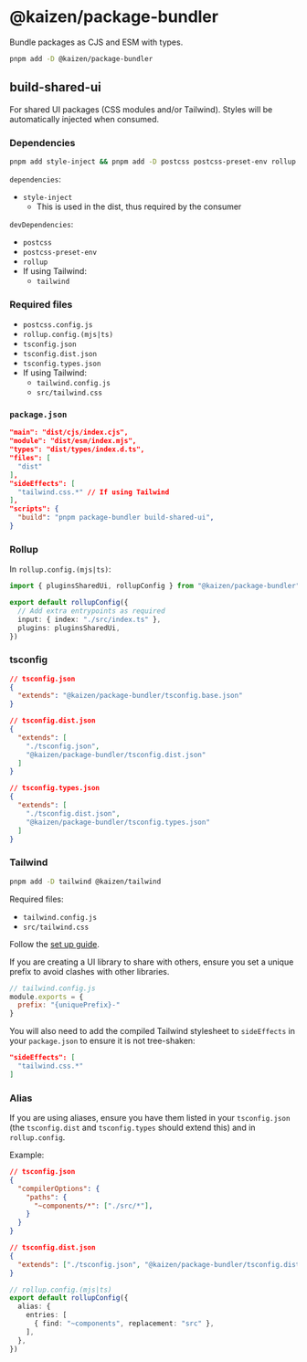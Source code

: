 # @kaizen/package-bundler

Bundle packages as CJS and ESM with types.

```sh
pnpm add -D @kaizen/package-bundler
```

## build-shared-ui

For shared UI packages (CSS modules and/or Tailwind).
Styles will be automatically injected when consumed.

### Dependencies

```sh
pnpm add style-inject && pnpm add -D postcss postcss-preset-env rollup
```

`dependencies`:
- `style-inject`
  - This is used in the dist, thus required by the consumer

`devDependencies`:
- `postcss`
- `postcss-preset-env`
- `rollup`
- If using Tailwind:
  - `tailwind`

### Required files

- `postcss.config.js`
- `rollup.config.(mjs|ts)`
- `tsconfig.json`
- `tsconfig.dist.json`
- `tsconfig.types.json`
- If using Tailwind:
  - `tailwind.config.js`
  - `src/tailwind.css`

### `package.json`
```json
"main": "dist/cjs/index.cjs",
"module": "dist/esm/index.mjs",
"types": "dist/types/index.d.ts",
"files": [
  "dist"
],
"sideEffects": [
  "tailwind.css.*" // If using Tailwind
],
"scripts": {
  "build": "pnpm package-bundler build-shared-ui",
}
```

### Rollup

In `rollup.config.(mjs|ts)`:
```ts
import { pluginsSharedUi, rollupConfig } from "@kaizen/package-bundler";

export default rollupConfig({
  // Add extra entrypoints as required
  input: { index: "./src/index.ts" },
  plugins: pluginsSharedUi,
})
```

### tsconfig
```json
// tsconfig.json
{
  "extends": "@kaizen/package-bundler/tsconfig.base.json"
}

// tsconfig.dist.json
{
  "extends": [
    "./tsconfig.json",
    "@kaizen/package-bundler/tsconfig.dist.json"
  ]
}

// tsconfig.types.json
{
  "extends": [
    "./tsconfig.dist.json",
    "@kaizen/package-bundler/tsconfig.types.json"
  ]
}
```

### Tailwind

```sh
pnpm add -D tailwind @kaizen/tailwind
```

Required files:
- `tailwind.config.js`
- `src/tailwind.css`

Follow the [set up guide](../../docs/Systems/Tailwind/getting-started.mdx).

If you are creating a UI library to share with others, ensure you set a unique prefix to avoid clashes with other libraries.

```js
// tailwind.config.js
module.exports = {
  prefix: "{uniquePrefix}-"
}
```

You will also need to add the compiled Tailwind stylesheet to `sideEffects` in your `package.json` to ensure it is not tree-shaken:
```json
"sideEffects": [
  "tailwind.css.*"
]
```

### Alias

If you are using aliases, ensure you have them listed in your `tsconfig.json` (the `tsconfig.dist` and `tsconfig.types` should extend this) and in `rollup.config`.

Example:
```json
// tsconfig.json
{
  "compilerOptions": {
    "paths": {
      "~components/*": ["./src/*"],
    }
  }
}

// tsconfig.dist.json
{
  "extends": ["./tsconfig.json", "@kaizen/package-bundler/tsconfig.dist.json"],
}
```

```ts
// rollup.config.(mjs|ts)
export default rollupConfig({
  alias: {
    entries: [
      { find: "~components", replacement: "src" },
    ],
  },
})
```
